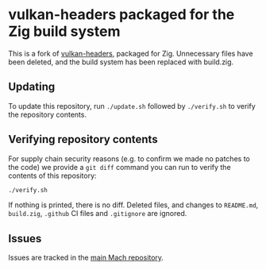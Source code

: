 # vulkan-headers packaged for the Zig build system

This is a fork of [vulkan-headers](https://github.com/KhronosGroup/Vulkan-Headers), packaged for Zig. Unnecessary files have been deleted, and the build system has been replaced with build.zig.

## Updating

To update this repository, run `./update.sh` followed by `./verify.sh` to verify the repository contents.

## Verifying repository contents

For supply chain security reasons (e.g. to confirm we made no patches to the code) we provide a `git diff` command you can run to verify the contents of this repository:

```sh
./verify.sh
```

If nothing is printed, there is no diff. Deleted files, and changes to `README.md`, `build.zig`, `.github` CI files and `.gitignore` are ignored.

## Issues

Issues are tracked in the [main Mach repository](https://github.com/hexops/mach/issues?q=is%3Aissue+is%3Aopen+label%3Avulkan-headers).
